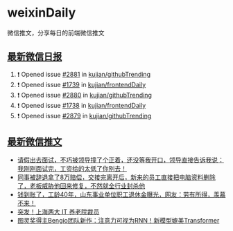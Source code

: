 # weixinDaily
微信推文，分享每日的前端微信推文

## [最新微信日报](https://github.com/kujian/weixinDaily/issues)

<!--START_SECTION:activity-->
1. ❗ Opened issue [#2881](https://github.com/kujian/githubTrending/issues/2881) in [kujian/githubTrending](https://github.com/kujian/githubTrending)
2. ❗ Opened issue [#1739](https://github.com/kujian/frontendDaily/issues/1739) in [kujian/frontendDaily](https://github.com/kujian/frontendDaily)
3. ❗ Opened issue [#2880](https://github.com/kujian/githubTrending/issues/2880) in [kujian/githubTrending](https://github.com/kujian/githubTrending)
4. ❗ Opened issue [#1738](https://github.com/kujian/frontendDaily/issues/1738) in [kujian/frontendDaily](https://github.com/kujian/frontendDaily)
5. ❗ Opened issue [#2879](https://github.com/kujian/githubTrending/issues/2879) in [kujian/githubTrending](https://github.com/kujian/githubTrending)
<!--END_SECTION:activity-->


## [最新微信推文](https://weixin.qdkfweb.cn/)

<!-- BLOG-POST-LIST:START -->
- [请假出去面试，不巧被领导撞了个正着，还没等我开口，领导直接告诉我说：我刚刚面试完，工资给的太低了你别去！](https://weixin.qdkfweb.cn/48263.html)
- [同事被辞退拿了8万赔偿，交接完离开后，新来的员工直接把电脑资料删除了，老板威胁他回来修复，不然就全行业封杀他](https://weixin.qdkfweb.cn/48264.html)
- [钱到账了，工龄40年，山东事业单位职工退休金曝光，网友：劳有所得，羡慕不来！](https://weixin.qdkfweb.cn/48265.html)
- [突发！上海两大 IT 养老院裁员](https://weixin.qdkfweb.cn/48283.html)
- [图灵奖得主Bengio团队新作：注意力可视为RNN！新模型媲美Transformer](https://weixin.qdkfweb.cn/48284.html)
<!-- BLOG-POST-LIST:END -->